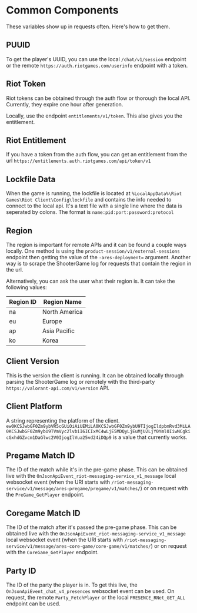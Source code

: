 # Common Components
These variables show up in requests often. Here's how to get them.

## PUUID
To get the player's UUID, you can use the local `/chat/v1/session` endpoint or the remote
`https://auth.riotgames.com/userinfo` endpoint with a token.

## Riot Token
Riot tokens can be obtained through the auth flow or thorough the local API.
Currently, they expire one hour after generation.

Locally, use the endpoint `entitlements/v1/token`. This also gives you the entitlement.

## Riot Entitlement
If you have a token from the auth flow, you can get an entitlement from the url `https://entitlements.auth.riotgames.com/api/token/v1`

## Lockfile Data
When the game is running, the lockfile is located at `%LocalAppData%\Riot Games\Riot Client\Config\lockfile` and contains the info needed to connect to the local api.
It's a text file with a single line where the data is seperated by colons. The format is `name:pid:port:password:protocol`

## Region
The region is important for remote APIs and it can be found a couple ways locally.
One method is using the `product-session/v1/external-sessions` endpoint then getting the value of the `-ares-deployment=` argument.
Another way is to scrape the ShooterGame log for requests that contain the region in the url.

Alternatively, you can ask the user what their region is. It can take the following values:

| Region ID | Region Name   |
| --------- | -----------   |
| na        | North America |
| eu        | Europe        |
| ap        | Asia Pacific  |
| ko        | Korea         |

## Client Version
This is the version the client is running.
It can be obtained locally through parsing the ShooterGame log or remotely with the third-party `https://valorant-api.com/v1/version` API. 

## Client Platform
A string representing the platform of the client.
`ew0KCSJwbGF0Zm9ybVR5cGUiOiAiUEMiLA0KCSJwbGF0Zm9ybU9TIjogIldpbmRvd3MiLA0KCSJwbGF0Zm9ybU9TVmVyc2lvbiI6ICIxMC4wLjE5MDQyLjEuMjU2LjY0Yml0IiwNCgkicGxhdGZvcm1DaGlwc2V0IjogIlVua25vd24iDQp9` is a value that currently works.

## Pregame Match ID
The ID of the match while it's in the pre-game phase.
This can be obtained live with the `OnJsonApiEvent_riot-messaging-service_v1_message` local websocket event
(when the URI starts with `/riot-messaging-service/v1/message/ares-pregame/pregame/v1/matches/`)
or on request with the `PreGame_GetPlayer` endpoint.

## Coregame Match ID
The ID of the match after it's passed the pre-game phase.
This can be obtained live with the `OnJsonApiEvent_riot-messaging-service_v1_message` local websocket event
(when the URI starts with `/riot-messaging-service/v1/message/ares-core-game/core-game/v1/matches/`)
or on request with the `CoreGame_GetPlayer` endpoint.

## Party ID
The ID of the party the player is in. To get this live, the `OnJsonApiEvent_chat_v4_presences` websocket event can be used.
On request, the remote `Party_FetchPlayer` or the local `PRESENCE_RNet_GET_ALL` endpoint can be used.
